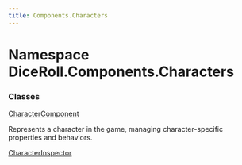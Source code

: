 ```yaml
---
title: Components.Characters
---
```


# <a id="DiceRoll_Components_Characters"></a> Namespace DiceRoll.Components.Characters

### Classes

 [CharacterComponent](DiceRoll.Components.Characters.CharacterComponent.md)

Represents a character in the game, managing character-specific properties and behaviors.

 [CharacterInspector](DiceRoll.Components.Characters.CharacterInspector.md)

